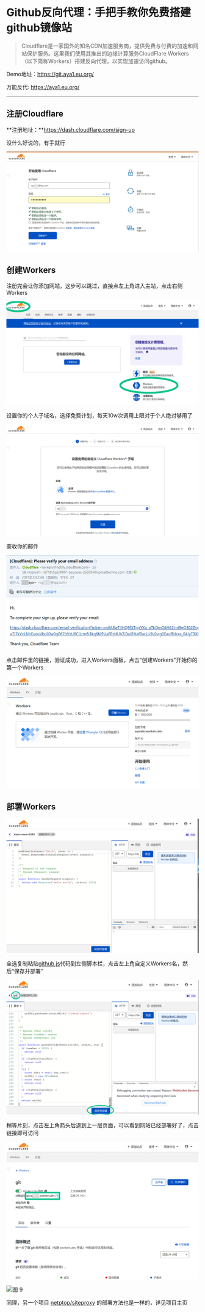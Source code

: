 # Github反向代理：手把手教你免费搭建github镜像站

> Cloudflare是一家国外的知名CDN加速服务商，提供免费与付费的加速和网站保护服务。这里我们使用其推出的边缘计算服务CloudFlare Workers（以下简称Workers）搭建反向代理，以实现加速访问github。

Demo地址：https://git.aya1.eu.org/

万能反代: https://aya1.eu.org/

***

## 注册Cloudflare

**注册地址：**https://dash.cloudflare.com/sign-up

没什么好说的，有手就行

![图 1](/pic/8.1.png)  

## 创建Workers

注册完会让你添加网站，这步可以跳过，直接点左上角进入主站，点击右侧Workers

![图 2](/pic/8.2.png)  

设置你的个人子域名，选择免费计划，每天10w次调用上限对于个人绝对够用了

![图 3](/pic/8.3.png)  

查收你的邮件

![图 4](/pic/8.4.png)  

点击邮件里的链接，验证成功，进入Workers面板，点击“创建Workers”开始你的第一个Workers

![图 5](/pic/8.5.png)  

## 部署Workers

![图 6](/pic/8.6.png)  

全选复制粘贴[github.js](https://cdn.jsdelivr.net/gh/Brx86/cf-workers-js@main/github.js)代码到左侧脚本栏，点击左上角自定义Workers名，然后“保存并部署”

![图 7](/pic/8.7.png)  

稍等片刻，点击左上角箭头后退到上一层页面，可以看到网站已经部署好了，点击链接即可访问

![图 8](/pic/8.8.png)  

![图 9](/pic/8.9.png)  

同理，另一个项目 [netptop/siteproxy](https://github.com/netptop/siteproxy) 的部署方法也是一样的，详见项目主页